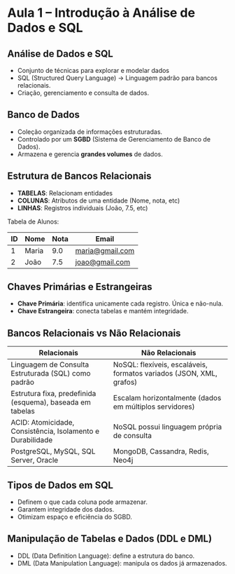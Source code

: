 # Aula 1 – Introdução à Análise de Dados e SQL

## Análise de Dados e SQL
- Conjunto de técnicas para explorar e modelar dados
- SQL (Structured Query Language) -> Linguagem padrão para bancos relacionais. 
- Criação, gerenciamento e consulta de dados.

## Banco de Dados
- Coleção organizada de informações estruturadas.
- Controlado por um **SGBD** (Sistema de Gerenciamento de Banco de Dados).
- Armazena e gerencia **grandes volumes** de dados.

## Estrutura de Bancos Relacionais
- **TABELAS**: Relacionam entidades
- **COLUNAS**: Atributos de uma entidade (Nome, nota, etc)
- **LINHAS**: Registros individuais (João, 7.5, etc)

Tabela de Alunos:

| ID | Nome     | Nota | Email           |
|----|----------|------|-----------------|
| 1  | Maria    | 9.0  | maria@gmail.com |
| 2  | João     | 7.5  | joao@gmail.com  |

## Chaves Primárias e Estrangeiras
- **Chave Primária**: identifica unicamente cada registro. Única e não-nula.
- **Chave Estrangeira**: conecta tabelas e mantém integridade.

## Bancos Relacionais vs Não Relacionais

| Relacionais                                                | Não Relacionais                                                     |
|------------------------------------------------------------|---------------------------------------------------------------------|
| Linguagem de Consulta Estruturada (SQL) como padrão        | NoSQL: flexíveis, escaláveis, formatos variados (JSON, XML, grafos) |
| Estrutura fixa, predefinida (esquema), baseada em tabelas  | Escalam horizontalmente (dados em múltiplos servidores)             |
| ACID: Atomicidade, Consistência, Isolamento e Durabilidade | NoSQL possui linguagem própria de consulta                          |
| PostgreSQL,  MySQL, SQL Server, Oracle                     | MongoDB, Cassandra, Redis, Neo4j                                    |

## Tipos de Dados em SQL

- Definem o que cada coluna pode armazenar.
- Garantem integridade dos dados.
- Otimizam espaço e eficiência do SGBD.

## Manipulação de Tabelas e Dados (DDL e DML)
- DDL (Data Definition Language): define a estrutura do banco.
- DML (Data Manipulation Language): manipula os dados já armazenados.
